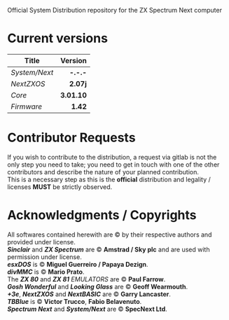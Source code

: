 Official System Distribution repository for the ZX Spectrum Next computer

Current versions  
================  

|Title |Version|  
|---	|--:	|  
|*System/Next*| **-.-.-** |  
|*NextZXOS*|**2.07j**|  
|*Core*|**3.01.10**	|  
|*Firmware*|**1.42**|  
  
  
Contributor Requests
====================
If you wish to contribute to the distribution, a request via gitlab is not
the only step you need to take; you need to get in touch with one of the other
contributors and describe the nature of your planned contribution.  
This is a necessary step as this is the **official** distribution and legality / licenses
**MUST** be strictly observed.
  
  
  
Acknowledgments / Copyrights  
============================
All softwares contained herewith are © by their respective authors and provided under license.  
**_Sinclair_** and **_ZX Spectrum_** are © **Amstrad / Sky plc** and are used with permission under license.  
**_esxDOS_** is © **Miguel Guerreiro / Papaya Dezign**.  
**_divMMC_** is © **Mario Prato**.  
The **_ZX 80_** and **_ZX 81_** *EMULATORS* are © **Paul Farrow**.  
**_Gosh Wonderful_** and **_Looking Glass_** are © **Geoff Wearmouth**.  
_**+3e**_, **_NextZXOS_** and **_NextBASIC_** are © **Garry Lancaster**.  
**_TBBlue_** is © **Victor Trucco**, **Fabio Belavenuto**.  
**_Spectrum Next_** and **_System/Next_** are © **SpecNext Ltd**.  
